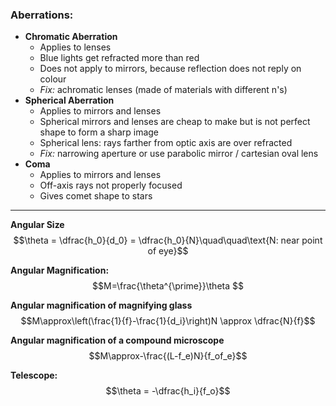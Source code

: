 ### Aberrations:
- **Chromatic Aberration**
	- Applies to lenses
	- Blue lights get refracted more than red
	- Does not apply to mirrors, because reflection does not reply on colour
	- *Fix:* achromatic lenses (made of materials with different n's)
- **Spherical Aberration**
	- Applies to mirrors and lenses
	- Spherical mirrors and lenses are cheap to make but is not perfect shape to form a sharp image
	- Spherical lens: rays farther from optic axis are over refracted
	- *Fix:* narrowing aperture or use parabolic mirror / cartesian oval lens
- **Coma**
	- Applies to mirrors and lenses
	- Off-axis rays not properly focused
	- Gives comet shape to stars


___
**Angular Size**
$$\theta = \dfrac{h_0}{d_0} = \dfrac{h_0}{N}\quad\quad\text{N: near point of eye}$$

**Angular Magnification:**
$$M=\frac{\theta^{\prime}}\theta $$

**Angular magnification of magnifying glass**
$$M\approx\left(\frac{1}{f}-\frac{1}{d_i}\right)N \approx \dfrac{N}{f}$$

**Angular magnification of  a compound microscope**
$$M\approx-\frac{(L-f_e)N}{f_of_e}$$

**Telescope:**
$$\theta = -\dfrac{h_i}{f_o}$$